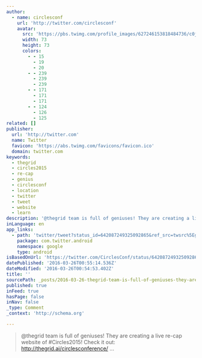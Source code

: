 ```yaml
---
author:
  - name: circlesconf
    url: 'http://twitter.com/circlesconf'
    avatar:
      src: 'https://pbs.twimg.com/profile_images/627246153818484736/c0jxr9Qu_bigger.png'
      width: 73
      height: 73
      colors:
        - - 15
          - 19
          - 20
        - - 239
          - 239
          - 239
        - - 171
          - 171
          - 171
        - - 124
          - 126
          - 125
related: []
publisher:
  url: 'http://twitter.com'
  name: Twitter
  favicon: 'https://abs.twimg.com/favicons/favicon.ico'
  domain: twitter.com
keywords:
  - thegrid
  - circles2015
  - re-cap
  - genius
  - circlesconf
  - location
  - twitter
  - tweet
  - website
  - learn
description: '@thegrid team is full of geniuses! They are creating a live re-cap website of #Circles2015! Check it out: http://thegrid.ai/circlesconference/ ...'
inLanguage: en
app_links:
  - path: 'twitter/tweet?status_id=642087249325092865&ref_src=twsrc%5Egoogle%7Ctwcamp%5Eandroidseo%7Ctwgr%5Estatus%7Ctwterm%5E642087249325092865'
    package: com.twitter.android
    namespace: google
    type: android
isBasedOnUrl: 'https://twitter.com/CirclesConf/status/642087249325092865'
datePublished: '2016-03-26T00:55:14.536Z'
dateModified: '2016-03-26T00:54:53.402Z'
title: ''
sourcePath: _posts/2016-03-26-thegrid-team-is-full-of-geniuses-they-are-creating-a-live.md
published: true
inFeed: true
hasPage: false
inNav: false
_type: Comment
_context: 'http://schema.org'

---
```

> @thegrid team is full of geniuses! They are creating a live re-cap website of \#Circles2015! Check it out: http://thegrid.ai/circlesconference/ ...